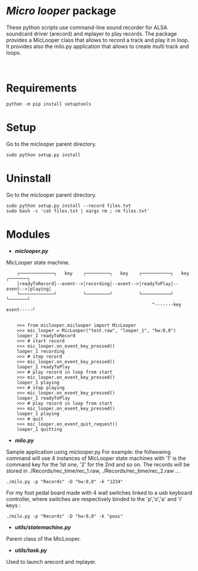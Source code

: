 # *Micro looper* package

These python scripts use command-line sound recorder for ALSA soundcard driver (arecord) and mplayer to play records.
The package provides a MicLooper class that allows to record a track and play it in loop.
It provides also the milo.py application that allows to create multi track and loops.

<br/>

Requirements
===================================================

    python -m pip install setuptools

Setup
===================================================

Go to the miclooper parent directory.

    sudo python setup.py install


Uninstall
===================================================

Go to the miclooper parent directory.

    sudo python setup.py install --record files.txt
    sudo bash -c 'cat files.txt | xargs rm ; rm files.txt'


Modules
===================================================

- ***miclooper.py***

MicLooper state machine.



        ┌─────────────┐   key    ┌─────────┐   key    ┌───────────┐   key    ┌───────┐
        │readyToRecord│--event-->│recording│--event-->│readyToPlay│--event-->│playing│
        └─────────────┘          └─────────┘          └───────────┘          └───────┘
                                                           ^-------key event-----┘


        >>> from miclooper.miclooper import MicLooper
        >>> mic_looper = MicLooper("test.raw", "looper_1", "hw:0,0")
        looper_1 readyToRecord
        >>> # start record
        >>> mic_looper.on_event_key_pressed()
        looper_1 recording
        >>> # stop record
        >>> mic_looper.on_event_key_pressed()
        looper_1 readyToPlay
        >>> # play record in loop from start
        >>> mic_looper.on_event_key_pressed()
        looper_1 playing
        >>> # stop playing
        >>> mic_looper.on_event_key_pressed()
        looper_1 readyToPlay
        >>> # play record in loop from start
        >>> mic_looper.on_event_key_pressed()
        looper_1 playing
        >>> # quit
        >>> mic_looper.on_event_quit_request()
        looper_1 quitting

- ***milo.py***

Sample application using miclooper.py
For example: the follwowing command will use 4 instances of MicLooper state machines with '1' is the command key for the 1st one, '2' for the 2nd and so on.
The records will be stored in ./Records/rec_time/rec_1.raw, ./Records/rec_time/rec_2.raw ...

    ./milo.py -p "Records" -D "hw:0,0" -k "1234"

For my foot pedal board made with 4 wall switches linked to a usb keyboard controller, where switches are respectively binded to the 'p','o','a' and 'i' keys :

    ./milo.py -p "Records" -D "hw:0,0" -k "poai"

- ***utils/statemachine.py***

Parent class of the MicLooper.

- ***utils/task.py***

Used to launch arecord and mplayer.
